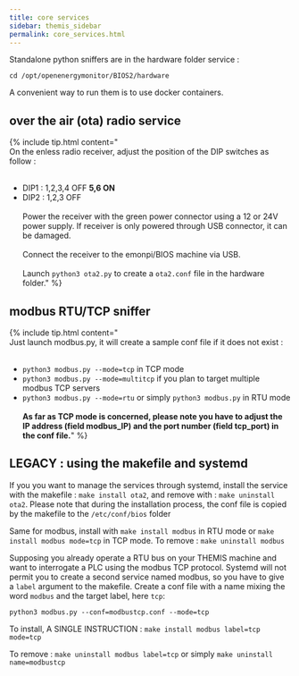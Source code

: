 ```yaml
---
title: core services
sidebar: themis_sidebar
permalink: core_services.html
---
```


Standalone python sniffers are in the hardware folder service :

```
cd /opt/openenergymonitor/BIOS2/hardware
```
A convenient way to run them is to use docker containers.

## over the air (ota) radio service

{% include tip.html content="<br>
On the enless radio receiver, adjust the position of the DIP switches as follow :
<br><br>
- DIP1 : 1,2,3,4 OFF **5,6 ON**<br>
- DIP2 : 1,2,3 OFF
<br><br>
Power the receiver with the green power connector using a 12 or 24V power supply. If receiver is only powered through USB connector, it can be damaged.<br><br>
Connect the receiver to the emonpi/BIOS machine via USB.
<br><br>
Launch `python3 ota2.py` to create a `ota2.conf` file in the hardware folder."
%}

## modbus RTU/TCP sniffer

{% include tip.html content="<br>
Just launch modbus.py, it will create a sample conf file if it does not exist : 
<br><br>
- `python3 modbus.py --mode=tcp` in TCP mode<br>
- `python3 modbus.py --mode=multitcp` if you plan to target multiple modbus TCP servers<br>
- `python3 modbus.py --mode=rtu` or simply `python3 modbus.py` in RTU mode
<br><br>
**As far as TCP mode is concerned, please note you have to adjust the IP address (field modbus_IP) and the port number (field tcp_port) in the conf file.**" %}

## LEGACY : using the makefile and systemd

If you you want to manage the services through systemd, install the service with the makefile : `make install ota2`, and remove with : `make uninstall ota2`. Please note that during the installation process, the conf file is copied by the makefile to the `/etc/conf/bios` folder

Same for modbus, install with `make install modbus` in RTU mode or `make install modbus mode=tcp` in TCP mode. To remove : `make uninstall modbus`

Supposing you already operate a RTU bus on your THEMIS machine and want to interrogate a PLC using the modbus TCP protocol. Systemd will not permit you to create a second service named modbus, so you have to give a `label` argument to the makefile. Create a conf file with a name mixing the word `modbus` and the target label, here `tcp`:

```
python3 modbus.py --conf=modbustcp.conf --mode=tcp
```
To install, A SINGLE INSTRUCTION : `make install modbus label=tcp mode=tcp`

To remove : `make uninstall modbus label=tcp` or simply `make uninstall name=modbustcp`

